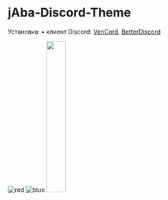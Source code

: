 # jAba-Discord-Theme
Установка:
• клиент Discord: [VenCord](https://vencord.dev/download/), [BetterDiscord](https://betterdiscord.app/)

![red](https://github.com/jAba65/jAba-Discord-Theme/assets/103503396/589052d7-0cd4-4110-81e8-697c6e5cb931)
![blue](https://github.com/jAba65/jAba-Discord-Theme/assets/103503396/da122216-eea2-418e-b017-c7fc2602735d)
<image src="https://img.shields.io/github/downloads/jAba65/jAba-Discord-Theme/total" style="width: 30%"/>
